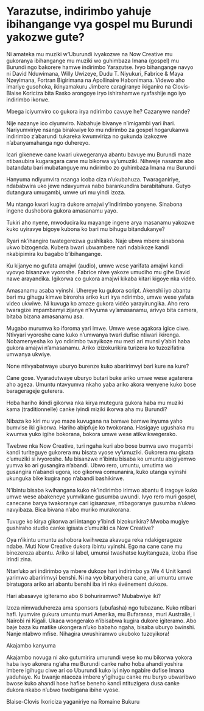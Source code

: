 # Yarazutse, indirimbo yahuje ibihangange vya gospel mu Burundi yakozwe gute?

Ni amateka mu muziki w’Uburundi ivyakozwe na Now Creative mu gukoranya ibihangange mu muziki wo guhimbaza Imana (gospel) mu Burundi ngo bakorere hamwe indirimbo Yarazutse. Ivyo bihangange navyo ni David Nduwimana, Willy Uwizeye, Dudu T. Niyukuri, Fabrice & Maya Nzeyimana, Fortran Bigirimana na Apollinaire Habonimana. Videwo aho imariye gusohoka, ikinyamakuru Jimbere caragiranye ikiganiro na Clovis-Blaise Koriciza bita Rasko arongoye iryo ishirahamwe ryafashije ngo iyo indirimbo ikorwe.

Mbega iciyumviro co gukora irya ndirimbo cavuye he? Cazanywe nande?

Nije nazanye ico ciyumviro. Nabahuje bivanye n’imigambi yari ihari. Nariyumviriye nsanga birakwiye ko mu ndirimbo za gospel hogarukanwa indirimbo z’abarundi tukareka kwumviriza no gukunda izakozwe n’abanyamahanga ngo duhereyo.

Icari gikenewe cane kwari ukwegeranya abantu bavuye mu Burundi maze ntibasubira kugaragara cane mu bikorwa vy’umuziki. Nihweje nasanze abo batandatu bari mubatanguye mu ndirimbo zo guhimbaza Imana mu Burundi

Hanyuma ndiyumvira nsanga icoba ciza n’ukubahuza. Twaraganiriye, ndababwira uko jewe ndavyumva nabo barankundira barabitahura. Gutyo dutangura umugambi, umwe uri mu yindi izoza.

Mu ntango kwari kugira dukore amajwi y’indirimbo yonyene. Sinabona ingene dushobora gukora amasanamu yayo.

Tukiri aho nyene, mwoducira ku mayange ingene arya masanamu yakozwe kuko uyiravye bigoye kubona ko bari mu bihugu bitandukanye?

Ryari nk’ihangiro twategerezwa gushikako. Naje ubwa mbere sinabona ukwo bizogenda. Kubera bwari ubwambere nari ndabikoze kandi nkabipimira ku bagabo b’ibihangange.

Ku kijanye no gufata amajwi (audio), umwe wese yarifata amajwi kandi vyovyo bisanzwe vyoroshe. Fabrice niwe yakoze umudiho mu gihe David nawe arayandika.  Igikorwa co gukora amajwi kikaba kitari kigoye nka vidéo.

Amasanamu asaba vyinshi. Uhereye ku gukora script. Akenshi iyo abantu bari mu gihugu kimwe biroroha ariko kuri irya ndirimbo, umwe wese yafata video ukwiwe. Ni kuvuga ko amaze gukora vidéo yarayirungika. Aho rero twaragize impambamyi zijanye n’ivyuma vy’amasanamu, arivyo bita camera, bitaba bizana amasanamu asa.

Mugabo murumva ko iforoma yari imwe. Umwe wese agakora igice ciwe. Ntivyari vyoroshe cane kuko n’umwanya twari dufise ntiwari ikirenga. Nobamenyesha ko iyo ndirimbo twayikoze mu mezi ari munsi y’abiri haba gukora amajwi n’amasanamu. Ariko izizokurikira turizera ko tuzozifatira umwanya ukwiye.

None ntivyabatwaye uburyo burenze kuko abaririmvyi bari kure na kure?

Cane gose. Vyaradutwaye uburyo butari buke ariko umwe wese agaterera aho ageza. Umuntu ntavyumva nkaho yaba ariko akora wenyene kuko bose baragerageje guterera.

Hoba hariho ikindi gikorwa nka kirya mutegura gukora haba mu muziki kama (traditionnelle) canke iyindi miziki ikorwa aha mu Burundi?

Nibaza ko kiri mu vyo maze kuvugana na bamwe bamwe inyuma yaho bumvise iki gikorwa.  Hariho abipfuje ko twokorana. Hasigaye ugushaka mu kwumva yuko igihe bokorana, bokora umwe wese atikwikwegerako.

Twebwe nka Now Creative, turi ngaha kuri abo bose bumva uwo mugambi kandi turiteguye gukorera mu bisata vyose vy’umuziki. Gukorera mu gisata c’umuziki si ivyoroshe. Mu bisanzwe n’ibintu bisaba ko umuntu abigiyemwo yumva ko ari gusangira n’abandi. Ubwo rero, umuntu, umutima wo gusangira n’abandi ugora, ico gikorwa comunanira, kuko utanga vyinshi ukunguka bike kugira ngo n’abandi bashikirwe.

N’ibintu bisaba kwihangana kuko nk’indirimbo irimwo abantu 6 iragoye kuko umwe wese abakeneye yumvikane gusumba uwundi. Ivyo rero muri gospel, canecane barya twakoranye cari igisanzwe, ntibagoranye gusumba n’ukwo navyibaza. Bica bivana n’abo muriko murakorana.

Tuvuge ko kirya gikorwa ari intango y’ibindi bizokurikira? Mwoba mugiye gushiraho studio canke igisata c’umuziki ca Now Creative?

Oya n’ikintu umuntu ashobora kwihweza akavuga reka ndakigerageze ndabe. Muti Now Creative dukora ibintu vyinshi. Ego na cane cane mu binezereza abantu. Ariko si label, umunsi twashatse kuyitanguza, izoba ifise irindi zina.

Ntan’uko ari indirimbo ya mbere dukoze hari indirimbo ya We 4 Unit kandi yarimwo abaririmvyi benshi. Ni na vyo bituryohera cane, ari umuntu umwe biratugora ariko ari abantu benshi iba iri nka événement dukoze.

Hari abasavye igiteramo abo 6 bohuriramwo? Mubabwiye iki?

Izoza nimwaduhereza ama sponsors (ubufasha) ngo tubazane. Kuko ntibari hafi. Iyumvire gukura umuntu muri Amerika, mu Bufaransa, muri Australie, i Nairobi ni Kigali. Ukaca wongerako n’ibisabwa kugira dukore igiteramo. Abo baje baza ku matike ukongera n’uko babaho ngaha, bisaba uburyo bwinshi. Nanje ntabwo mfise. Nihagira uwushiramwo ukuboko tuzoyikora!

Akajambo kanyuma

Akajambo novuga ni ako gutumirira umurundi wese ko mu bikorwa yokora haba ivyo akorera ng’aha mu Burundi canke naho hoba ahandi yoshira imbere igihugu ciwe ari co Uburundi kuko iyi niyo ngabire dufise Imana yaduhaye. Ku bwanje ntacoza imbere y’igihugu canke mu buryo ubwaribwo bwose kuko ahandi hose hafise beneho kandi ntituzigera dusa canke dukora nkabo n’ubwo twobigana ibihe vyose.

Blaise-Clovis Ikoriciza yaganiriye na Romaine Bukuru